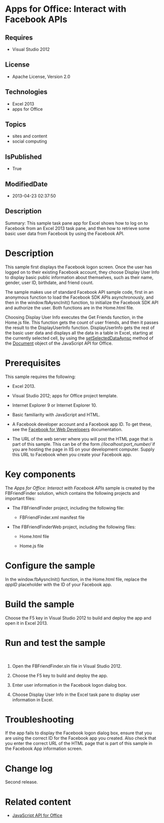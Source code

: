 # Apps for Office: Interact with Facebook APIs
## Requires
* Visual Studio 2012
## License
* Apache License, Version 2.0
## Technologies
* Excel 2013
* apps for Office
## Topics
* sites and content
* social computing
## IsPublished
* True
## ModifiedDate
* 2013-04-23 02:37:50
## Description

<div id="header"><span class="label">Summary:</span> This sample task pane app for Excel shows how to log on to Facebook from an Excel 2013 task pane, and then how to retrieve some basic user data from Facebook by using the Facebook API.</div>
<div id="mainSection">
<div id="mainBody">
<h1 class="heading">Description</h1>
<div class="section" id="sectionSection0">
<p>This sample first displays the Facebook logon screen. Once the user has logged on to their existing Facebook account, they choose
<span class="ui">Display User Info</span> to display basic public information about themselves, such as their name, gender, user ID, birthdate, and friend count.</p>
<p>The sample makes use of standard Facebook API sample code, first in an anonymous function to load the Facebook SDK APIs asynchronously, and then in the
<span><span class="keyword">window.fbAysncInit()</span></span> function, to initialize the Facebook SDK API and authorize the user. Both functions are in the Home.html file.</p>
<p>Choosing <span class="ui">Display User Info</span> executes the <span><span class="keyword">Get Friends</span></span> function, in the Home.js file. This function gets the count of user friends, and then it passes the result to the
<span><span class="keyword">DisplayUserInfo</span></span> function. <span><span class="keyword">DisplayUserInfo</span></span> gets the rest of the basic user data and displays all the data in a table in Excel, starting at the currently selected cell, by
 using the <a href="http://msdn.microsoft.com/en-us/library/fp142294(v=office.15)" target="_blank">
setSelectedDataAynsc</a> method of the <a href="http://msdn.microsoft.com/en-us/library/fp142295(v=office.15)" target="_blank">
Document</a> object of the JavaScript API for Office.</p>
</div>
<h1 class="heading">Prerequisites</h1>
<div class="section" id="sectionSection1">
<p>This sample requires the following:</p>
<ul>
<li>
<p>Excel 2013.</p>
</li><li>
<p>Visual Studio 2012; apps for Office project template.</p>
</li><li>
<p>Internet Explorer 9 or Internet Explorer 10.</p>
</li><li>
<p>Basic familiarity with JavaScript and HTML.</p>
</li><li>
<p>A Facebook developer account and a Facebook app ID. To get these, see the <a href="https://developers.facebook.com/web/" target="_blank">
Facebook for Web Developers</a> documentation.</p>
</li><li>
<p>The URL of the web server where you will post the HTML page that is part of this sample. This can be of the form
<em>//localhost:port_number/</em> if you are hosting the page in IIS on your development computer. Supply this URL to Facebook when you create your Facebook app.</p>
</li></ul>
</div>
<h1 class="heading">Key components</h1>
<div class="section" id="sectionSection2">
<p>The <em>Apps for Office: Interact with Facebook APIs</em> sample is created by the FBFriendFinder solution, which contains the following projects and important files:</p>
<ul>
<li>
<p>The FBFriendFinder project, including the following file:</p>
<ul>
<li>
<p>FBFriendFinder.xml manifest file</p>
</li></ul>
</li><li>
<p>The FBFriendFinderWeb project, including the following files:</p>
<ul>
<li>
<p>Home.html file</p>
</li><li>
<p>Home.js file</p>
</li></ul>
</li></ul>
</div>
<h1 class="heading">Configure the sample</h1>
<div class="section" id="sectionSection3">
<p>In the <span><span class="keyword">window.fbAysncInit()</span></span> function, in the Home.html file, replace the
<em>appID</em> placeholder with the ID of your Facebook app.</p>
</div>
<h1 class="heading">Build the sample</h1>
<div class="section" id="sectionSection4">
<p>Choose the F5 key in Visual Studio 2012 to build and deploy the app and open it in Excel 2013.</p>
</div>
<h1 class="heading">Run and test the sample</h1>
<div class="section" id="sectionSection5">
<p>&nbsp;</p>
<ol>
<li>
<p>Open the FBFriendFinder.sln file in Visual Studio 2012.</p>
</li><li>
<p>Choose the F5 key to build and deploy the app.</p>
</li><li>
<p>Enter user information in the Facebook logon dialog box.</p>
</li><li>
<p>Choose <span class="ui">Display User Info</span> in the Excel task pane to display user information in Excel.</p>
</li></ol>
</div>
<h1 class="heading">Troubleshooting</h1>
<div class="section" id="sectionSection6">
<p>If the app fails to display the Facebook logon dialog box, ensure that you are using the correct ID for the Facebook app you created. Also check that you enter the correct URL of the HTML page that is part of this sample in the Facebook App information screen.</p>
</div>
<h1 class="heading">Change log</h1>
<div class="section" id="sectionSection7">
<p>Second release.</p>
</div>
<h1 class="heading">Related content</h1>
<div class="section" id="sectionSection8">
<ul>
<li>
<p><a href="http://msdn.microsoft.com/en-us/library/fp142185(office.15).aspx" target="_blank">JavaScript API for Office</a></p>
</li></ul>
</div>
</div>
</div>
